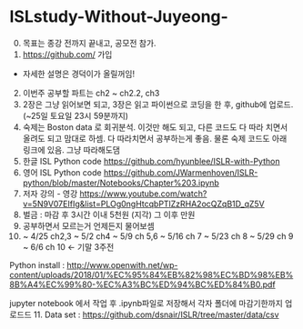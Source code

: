 # ISLstudy-Without-Juyeong-
0. 목표는 종강 전까지 끝내고, 공모전 참가.
1. https://github.com/ 가입
 - 자세한 설명은 경덕이가 올릴꺼임!
2. 이번주 공부할 파트는 ch2 ~ ch2.2, ch3
3. 2장은 그냥 읽어보면 되고, 3장은 읽고 파이썬으로 코딩을 한 후, github에 업로드. (~25일 토요일 23시 59분까지)
4. 숙제는 Boston data 로 회귀분석.
이것만 해도 되고, 다른 코드도 다 따라 치면서 올려도 되고 맘대로 하셈.  다 따라치면서 공부하는게 좋음. 물론 숙제 코드도 아래 링크에 있음. 그냥 따라해도댐
5. 한글 ISL Python code  https://github.com/hyunblee/ISLR-with-Python
6. 영어 ISL Python code https://github.com/JWarmenhoven/ISLR-python/blob/master/Notebooks/Chapter%203.ipynb
7. 저자 강의 - 영강
https://www.youtube.com/watch?v=5N9V07EIfIg&list=PLOg0ngHtcqbPTlZzRHA2ocQZqB1D_qZ5V
8. 벌금 :
마감 후 3시간 이내 5천원 (지각)
그 이후 만원
9. 공부하면서 모르는거 언제든지 물어보셈
10. ~ 4/25 ch2,3
~ 5/2 ch4
~ 5/9 ch 5,6
~ 5/16 ch 7
~ 5/23 ch 8
~ 5/29 ch 9
~ 6/6 ch 10 <- 기말 3주전

Python install : http://www.openwith.net/wp-content/uploads/2018/01/%EC%95%84%EB%82%98%EC%BD%98%EB%8B%A4%EC%99%80-%EC%A3%BC%ED%94%BC%ED%84%B0.pdf

jupyter notebook 에서 작업 후 .ipynb파일로 저장해서 각자 폴더에 마감기한까지 업로드드
11. Data set : https://github.com/dsnair/ISLR/tree/master/data/csv
